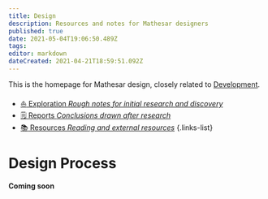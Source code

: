 ```yaml
---
title: Design
description: Resources and notes for Mathesar designers
published: true
date: 2021-05-04T19:06:50.489Z
tags: 
editor: markdown
dateCreated: 2021-04-21T18:59:51.092Z
---
```


This is the homepage for Mathesar design, closely related to [Development](/development).

- [:sailboat: Exploration *Rough notes for initial research and discovery*](/design/exploration)
- [:spiral_notepad: Reports *Conclusions drawn after research*](/design/reports)
- [:books: Resources *Reading and external resources*](/design/resources)
{.links-list}

# Design Process
**Coming soon**
